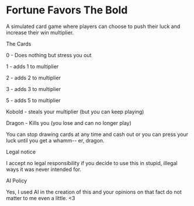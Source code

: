 # Fortune Favors The Bold
A simulated card game where players can choose to push their luck and increase their win multiplier.

The Cards

0 - Does nothing but stress you out

1 - adds 1 to multiplier

2 - adds 2 to multiplier

3 - adds 3 to multiplier

5 - adds 5 to multiplier

Kobold - steals your multiplier (but you can keep playing)

Dragon - Kills you (you lose and can no longer play)


You can stop drawing cards at any time and cash out or you can press your luck until you get a whamm-- er, dragon.

Legal notice

I accept no legal responsibility if you decide to use this in stupid, illegal ways it was never intended for.

AI Policy

Yes, I used AI in the creation of this and your opinions on that fact do not matter to me even a little. <3
